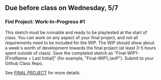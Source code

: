 ## Due before class on Wednesday, 5/7
### **Finl Project: Work-In-Progress #1**  

This sketch must be runnable and ready to be playtested at the start of class. You can work on any aspect of your final project, and not all requirements need to be included for the WIP. The WIP should show about a week's worth of development towards the final project (at least 3-5 hours spent outside of class). Save the completed sketch as "Final-WIP1-[FirstName + Last Initial]" (for example, "Final-WIP1_IanP"). Submit to your Github Class Repo.

See [FINAL PROJECT](https://github.com/entertainmenttechnology/Pokorny-MTEC1201_D301-302-Spring2025/blob/main/assignments/FINAL_PROJECT.md) for more details.